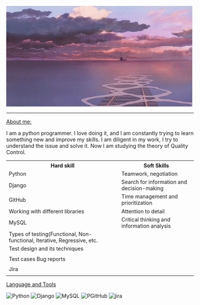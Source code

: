 ![Header](https://github.com/11shingo11/11shingo11/blob/main/assets/1fcc.gif)
<hr>
<ins>About me:</ins>

I am a python programmer. I love doing it, and I am constantly trying to learn something new and improve my skills. 
I am diligent in my work, I try to understand the issue and solve it. 
Now I am studying the theory of Quality Control.

<table>

<tr><th>Hard skill</th><th>Soft Skills</th></tr>
<tr><td>Python</td><td>Teamwork, negotiation</td></tr>
<tr><td>Django</td><td>Search for information and decision-making</td></tr>
<tr><td>GitHub</td><td>Time management and prioritization</td></tr> 
<tr><td>Working with different libraries</td><td>Attention to detail</td></tr> 
<tr><td>MySQL</td><td>Critical thinking and information analysis</td></tr> 
<tr><td>Types of testing(Functional, Non-functional, Iterative, Regressive, etc.</td><td></td></tr> 
<tr><td>Test design and its techniques</td></tr><td></td></tr> 
<tr><td>Test cases Bug reports</td></tr><td></td></tr>  
<tr><td>Jira</td></tr><td></td></tr> 


</table>




<ins>Language and Tools</ins>


![Python](https://img.shields.io/badge/Python-483D8B?style=for-the-badge&logo=Python)
![Django](https://img.shields.io/badge/Django-483D8B?style=for-the-badge&logo=Django)
![MySQL](https://img.shields.io/badge/MySQL-483D8B?style=for-the-badge&logo=MySQL)
![PGitHub](https://img.shields.io/badge/GitHub-483D8B?style=for-the-badge&logo=GitHub)
![jira](https://img.shields.io/badge/jira-483D8B?style=for-the-badge&logo=Jira)
